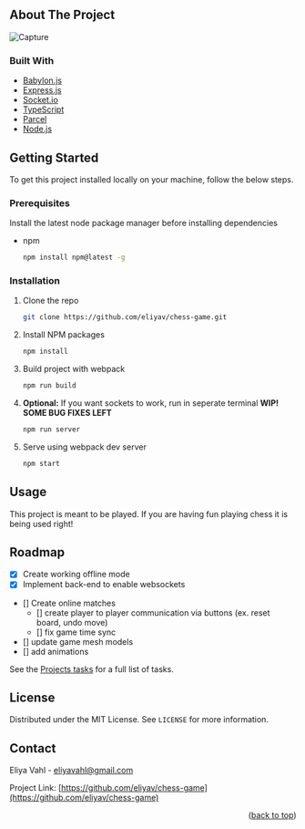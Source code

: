 <!-- ABOUT THE PROJECT -->

## About The Project

![Capture](https://user-images.githubusercontent.com/70218822/137228522-74a7b0f0-1b42-40c0-bf0b-e414747cb3f5.PNG)

### Built With

- [Babylon.js](https://www.babylonjs.com)
- [Express.js](https://expressjs.com)
- [Socket.io](https://socket.io)
- [TypeScript](https://www.typescriptlang.org)
- [Parcel](https://parceljs.org)
- [Node.js](https://nodejs.org/en)

<!-- GETTING STARTED -->

## Getting Started

To get this project installed locally on your machine, follow the below steps.

### Prerequisites

Install the latest node package manager before installing dependencies

- npm
  ```sh
  npm install npm@latest -g
  ```

### Installation

1. Clone the repo
   ```sh
   git clone https://github.com/eliyav/chess-game.git
   ```
2. Install NPM packages
   ```sh
   npm install
   ```
3. Build project with webpack
   ```js
   npm run build
   ```
4. **Optional:** If you want sockets to work, run in seperate terminal **WIP! SOME BUG FIXES LEFT**
   ```js
   npm run server
   ```
5. Serve using webpack dev server
   ```js
   npm start
   ```
   <!-- USAGE EXAMPLES -->

## Usage

This project is meant to be played. If you are having fun playing chess it is being used right!

<!-- ROADMAP -->

## Roadmap

- [x] Create working offline mode
- [x] Implement back-end to enable websockets
- [] Create online matches
  - [] create player to player communication via buttons (ex. reset board, undo move)
  - [] fix game time sync
- [] update game mesh models
- [] add animations

See the [Projects tasks](https://github.com/eliyav/chess-game/projects/1) for a full list of tasks.

<!-- LICENSE -->

## License

Distributed under the MIT License. See `LICENSE` for more information.

<!-- CONTACT -->

## Contact

Eliya Vahl - eliyavahl@gmail.com

Project Link: [https://github.com/eliyav/chess-game](https://github.com/eliyav/chess-game)

<p align="right">(<a href="#top">back to top</a>)</p>
